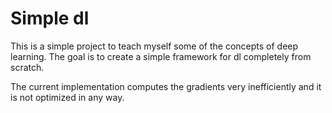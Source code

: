 # Simple dl

This is a simple project to teach myself some of the concepts of deep learning. The goal is to create a simple framework for dl completely from scratch. 

The current implementation computes the gradients very inefficiently and it is not optimized in any way.